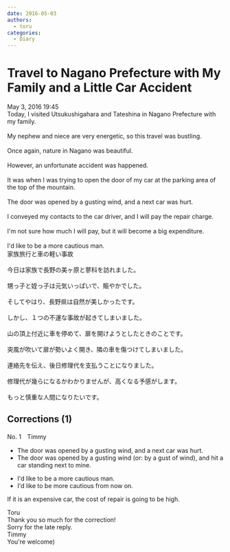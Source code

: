 ```yaml
---
date: 2016-05-03
authors:
  - toru
categories:
  - Diary
---
```


<h1 id="subject_show">Travel to Nagano Prefecture with My Family and a Little Car Accident</h1>
<div class="date">May 3, 2016 19:45</div>
<div id="post"><div id="body_show_ori">
Today, I visited Utsukushigahara and Tateshina in Nagano Prefecture with my family.<br/><br/>My nephew and niece are very energetic, so this travel was bustling.<br/><br/>Once again, nature in Nagano was beautiful.<br/><br/>However, an unfortunate accident was happened.<br/><br/>It was when I was trying to open the door of my car at the parking area of the top of the mountain.<br/><br/>The door was opened by a gusting wind, and a next car was hurt.<br/><br/>I conveyed my contacts to the car driver, and I will pay the repair charge.<br/><br/>I'm not sure how much I will pay, but it will become a big expenditure.<br/><br/>I'd like to be a more cautious man.
</div></div>

<!-- more -->

<div id="post_ja"><div id="body_show_mo">
家族旅行と車の軽い事故<br/><br/>今日は家族で長野の美ヶ原と蓼科を訪れました。<br/><br/>甥っ子と姪っ子は元気いっぱいで、賑やかでした。<br/><br/>そしてやはり、長野県は自然が美しかったです。<br/><br/>しかし、１つの不運な事故が起きてしまいました。<br/><br/>山の頂上付近に車を停めて、扉を開けようとしたときのことです。<br/><br/>突風が吹いて扉が勢いよく開き、隣の車を傷つけてしまいました。<br/><br/>連絡先を伝え、後日修理代を支払うことになりました。<br/><br/>修理代が幾らになるかわかりませんが、高くなる予感がします。<br/><br/>もっと慎重な人間になりたいです。
</div></div>

## Corrections (1)
<div id="block"><div class="first_name"> No. 1　<span class="just_name">Timmy</span></div><div id="block2">
<ul class="correction_field">
<li class="incorrect">The door was opened by a gusting wind, and a next car was hurt.</li>
<li class="corrected correct">
The door was opened by a gusting wind (or: <span class="f_blue">by a gust of wind</span>), and <span class="f_blue">hit </span>a car <span class="f_blue">standing </span>next <span class="f_blue">to mine</span>.
</li>
</ul>
<ul class="correction_field">
<li class="incorrect">I'd like to be a more cautious man.</li>
<li class="corrected correct">
I'd like to be more cautious <span class="f_blue">from now on</span>.
</li>
</ul>
<p class="comment_small">
 If it is an expensive car, the cost of repair is going to be high.
</p>

</div><div class="name"><span class="just_name">Toru</span><br>
Thank you so much for the correction!<br/>Sorry for the late reply.
</div>
<div class="name"><span class="just_name">Timmy</span><br>
You're welcome)
</div>
</div>
